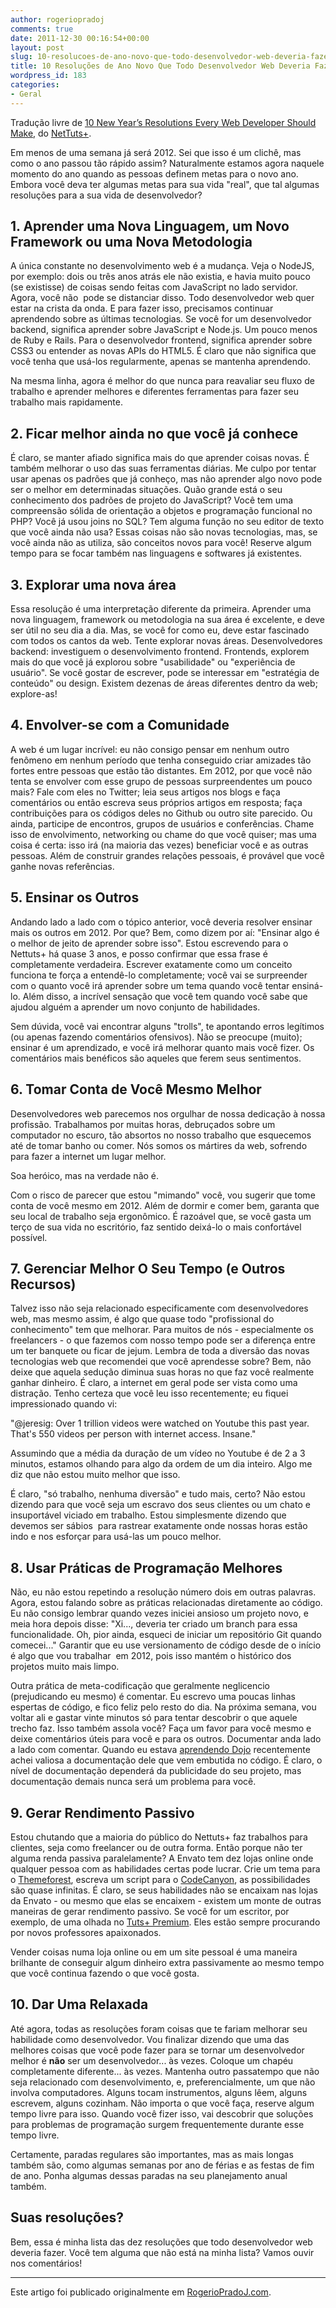 ```yaml
---
author: rogeriopradoj
comments: true
date: 2011-12-30 00:16:54+00:00
layout: post
slug: 10-resolucoes-de-ano-novo-que-todo-desenvolvedor-web-deveria-fazer
title: 10 Resoluções de Ano Novo Que Todo Desenvolvedor Web Deveria Fazer
wordpress_id: 183
categories:
- Geral
---
```


Tradução livre de [10 New Year’s Resolutions Every Web Developer Should Make](http://net.tutsplus.com/articles/general/ten-new-years-resolutions-every-web-developer-should-make/), do [NetTuts+](http://net.tutsplus.com/).

Em menos de uma semana já será 2012. Sei que isso é um clichê, mas como o ano passou tão rápido assim? Naturalmente estamos agora naquele momento do ano quando as pessoas definem metas para o novo ano. Embora você deva ter algumas metas para sua vida "real", que tal algumas resoluções para a sua vida de desenvolvedor?


## 1. Aprender uma Nova Linguagem, um Novo Framework ou uma Nova Metodologia


A única constante no desenvolvimento web é a mudança. Veja o NodeJS, por exemplo: dois ou três anos atrás ele não existia, e havia muito pouco (se existisse) de coisas sendo feitas com JavaScript no lado servidor. Agora, você não  pode se distanciar disso. Todo desenvolvedor web quer estar na crista da onda. E para fazer isso, precisamos continuar aprendendo sobre as últimas tecnologias. Se você for um desenvolvedor backend, significa aprender sobre JavaScript e Node.js. Um pouco menos de Ruby e Rails. Para o desenvolvedor frontend, significa aprender sobre CSS3 ou entender as novas APIs do HTML5. É claro que não significa que você tenha que usá-los regularmente, apenas se mantenha aprendendo.

Na mesma linha, agora é melhor do que nunca para reavaliar seu fluxo de trabalho e aprender melhores e diferentes ferramentas para fazer seu trabalho mais rapidamente.


## 2. Ficar melhor ainda no que você já conhece


É claro, se manter afiado significa mais do que aprender coisas novas. É também melhorar o uso das suas ferramentas diárias. Me culpo por tentar usar apenas os padrões que já conheço, mas não aprender algo novo pode ser o melhor em determinadas situações. Quão grande está o seu conhecimento dos padrões de projeto do JavaScript? Você tem uma compreensão sólida de orientação a objetos e programação funcional no PHP? Você já usou joins no SQL? Tem alguma função no seu editor de texto que você ainda não usa? Essas coisas não são novas tecnologias, mas, se você ainda não as utiliza, são conceitos novos para você! Reserve algum tempo para se focar também nas linguagens e softwares já existentes.


## 3. Explorar uma nova área


Essa resolução é uma interpretação diferente da primeira. Aprender uma nova linguagem, framework ou metodologia na sua área é excelente, e deve ser útil no seu dia a dia. Mas, se você for como eu, deve estar fascinado com todos os cantos da web. Tente explorar novas áreas. Desenvolvedores backend: investiguem o desenvolvimento frontend. Frontends, explorem mais do que você já explorou sobre "usabilidade" ou "experiência de usuário". Se você gostar de escrever, pode se interessar em "estratégia de conteúdo" ou design. Existem dezenas de áreas diferentes dentro da web; explore-as!


## 4. Envolver-se com a Comunidade


A web é um lugar incrível: eu não consigo pensar em nenhum outro fenômeno em nenhum período que tenha conseguido criar amizades tão fortes entre pessoas que estão tão distantes. Em 2012, por que você não tenta se envolver com esse grupo de pessoas surpreendentes um pouco mais? Fale com eles no Twitter; leia seus artigos nos blogs e faça comentários ou então escreva seus próprios artigos em resposta; faça contribuições para os códigos deles no Github ou outro site parecido. Ou ainda, participe de encontros, grupos de usuários e conferências. Chame isso de envolvimento, networking ou chame do que você quiser; mas uma coisa é certa: isso irá (na maioria das vezes) beneficiar você e as outras pessoas. Além de construir grandes relações pessoais, é provável que você ganhe novas referências.


## 5. Ensinar os Outros


Andando lado a lado com o tópico anterior, você deveria resolver ensinar mais os outros em 2012. Por que? Bem, como dizem por aí: "Ensinar algo é o melhor de jeito de aprender sobre isso". Estou escrevendo para o Nettuts+ há quase 3 anos, e posso confirmar que essa frase é completamente verdadeira. Escrever exatamente como um conceito funciona te força a entendê-lo completamente; você vai se surpreender com o quanto você irá aprender sobre um tema quando você tentar ensiná-lo. Além disso, a incrível sensação que você tem quando você sabe que ajudou alguém a aprender um novo conjunto de habilidades.

Sem dúvida, você vai encontrar alguns "trolls", te apontando erros legítimos (ou apenas fazendo comentários ofensivos). Não se preocupe (muito); ensinar é um aprendizado, e você irá melhorar quanto mais você fizer. Os comentários mais benéficos são aqueles que ferem seus sentimentos.


## 6. Tomar Conta de Você Mesmo Melhor


Desenvolvedores web parecemos nos orgulhar de nossa dedicação à nossa profissão. Trabalhamos por muitas horas, debruçados sobre um computador no escuro, tão absortos no nosso trabalho que esquecemos até de tomar banho ou comer. Nós somos os mártires da web, sofrendo para fazer a internet um lugar melhor.

Soa heróico, mas na verdade não é.

Com o risco de parecer que estou "mimando" você, vou sugerir que tome conta de você mesmo em 2012. Além de dormir e comer bem, garanta que seu local de trabalho seja ergonômico. É razoável que, se você gasta um terço de sua vida no escritório, faz sentido deixá-lo o mais confortável possível.


## 7. Gerenciar Melhor O Seu Tempo (e Outros Recursos)


Talvez isso não seja relacionado especificamente com desenvolvedores web, mas mesmo assim, é algo que quase todo "profissional do conhecimento" tem que melhorar. Para muitos de nós - especialmente os freelancers - o que fazemos com nosso tempo pode ser a diferença entre um ter banquete ou ficar de jejum. Lembra de toda a diversão das novas tecnologias web que recomendei que você aprendesse sobre? Bem, não deixe que aquela sedução diminua suas horas no que faz você realmente ganhar dinheiro. É claro, a internet em geral pode ser vista como uma distração. Tenho certeza que você leu isso recentemente; eu fiquei impressionado quando vi:

"@jeresig: Over 1 trillion videos were watched on Youtube this past year. That's 550 videos per person with internet access. Insane."

Assumindo que a média da duração de um vídeo no Youtube é de 2 a 3 minutos, estamos olhando para algo da ordem de um dia inteiro. Algo me diz que não estou muito melhor que isso.

É claro, "só trabalho, nenhuma diversão" e tudo mais, certo? Não estou dizendo para que você seja um escravo dos seus clientes ou um chato e insuportável viciado em trabalho. Estou simplesmente dizendo que devemos ser sábios  para rastrear exatamente onde nossas horas estão indo e nos esforçar para usá-las um pouco melhor.


## 8. Usar Práticas de Programação Melhores


Não, eu não estou repetindo a resolução número dois em outras palavras. Agora, estou falando sobre as práticas relacionadas diretamente ao código. Eu não consigo lembrar quando vezes iniciei ansioso um projeto novo, e meia hora depois disse: "Xi..., deveria ter criado um branch para essa funcionalidade. Oh, pior ainda, esqueci de iniciar um repositório Git quando comecei..." Garantir que eu use versionamento de código desde de o início é algo que vou trabalhar  em 2012, pois isso mantém o histórico dos projetos muito mais limpo.

Outra prática de meta-codificação que geralmente neglicencio (prejudicando eu mesmo) é comentar. Eu escrevo uma poucas linhas espertas de código, e fico feliz pelo resto do dia. Na próxima semana, vou voltar ali e gastar vinte minutos só para tentar descobrir o que aquele trecho faz. Isso também assola você? Faça um favor para você mesmo e deixe comentários úteis para você e para os outros. Documentar anda lado a lado com comentar. Quando eu estava [aprendendo Dojo](http://net.tutsplus.com/sessions/dig-into-dojo/) recentemente achei valiosa a documentação dele que vem embutida no código. É claro, o nível de documentação dependerá da publicidade do seu projeto, mas documentação demais nunca será um problema para você.


## 9. Gerar Rendimento Passivo


Estou chutando que a maioria do público do Nettuts+ faz trabalhos para clientes, seja como freelancer ou de outra forma. Então porque não ter alguma renda passiva paralelamente? A Envato tem dez lojas online onde qualquer pessoa com as habilidades certas pode lucrar. Crie um tema para o [Themeforest](http://themeforest.net/), escreva um script para o [CodeCanyon](http://codecanyon.net/), as possibilidades são quase infinitas. É claro, se seus habilidades não se encaixam nas lojas da Envato - ou mesmo que elas se encaixem - existem um monte de outras maneiras de gerar rendimento passivo. Se você for um escritor, por exemplo, de uma olhada no [Tuts+ Premium](http://tutsplus.com/). Eles estão sempre procurando por novos professores apaixonados.

Vender coisas numa loja online ou em um site pessoal é uma maneira brilhante de conseguir algum dinheiro extra passivamente ao mesmo tempo que você continua fazendo o que você gosta.


## 10. Dar Uma Relaxada


Até agora, todas as resoluções foram coisas que te fariam melhorar seu habilidade como desenvolvedor. Vou finalizar dizendo que uma das melhores coisas que você pode fazer para se tornar um desenvolvedor melhor é **não** ser um desenvolvedor... às vezes. Coloque um chapéu completamente diferente... às vezes. Mantenha outro passatempo que não seja relacionado com desenvolvimento, e, preferencialmente, um que não involva computadores. Alguns tocam instrumentos, alguns lêem, alguns escrevem, alguns cozinham. Não importa o que você faça, reserve algum tempo livre para isso. Quando você fizer isso, vai descobrir que soluções para problemas de programação surgem frequentemente durante esse tempo livre.

Certamente, paradas regulares são importantes, mas as mais longas também são, como algumas semanas por ano de férias e as festas de fim de ano. Ponha algumas dessas paradas na seu planejamento anual também.


## Suas resoluções?


Bem, essa é minha lista das dez resoluções que todo desenvolvedor web deveria fazer. Você tem alguma que não está na minha lista? Vamos ouvir nos comentários!

---

Este artigo foi publicado originalmente em [RogerioPradoJ.com](http://rogeriopradoj.com).
